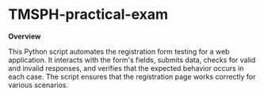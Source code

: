 # TMSPH-practical-exam

**Overview**

This Python script automates the registration form testing for a web application. It interacts with the form's fields, submits data, checks for valid and invalid responses, and verifies that the expected behavior occurs in each case. The script ensures that the registration page works correctly for various scenarios.

